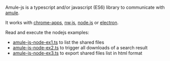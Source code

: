 Amule-js is a typescript and/or javascript (ES6) library to communicate with [amule](https://en.wikipedia.org/wiki/AMule).

It works with [chrome-apps](https://developer.chrome.com/apps/about_apps), [nw.js](https://nwjs.io/), [node.js](https://nodejs.org/) or [electron](http://electron.atom.io/).

Read and execute the nodejs examples:

* [amule-js-node-ex1.ts](doc/amule-js-node-ex1.ts) to list the shared files
* [amule-js-node-ex2.ts](doc/amule-js-node-ex2.ts) to trigger all downloads of a search result
* [amule-js-node-ex3.ts](doc/amule-js-node-ex3.ts) to export shared files list in html format